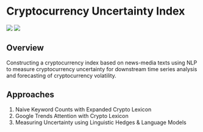 # Cryptocurrency Uncertainty Index

![](https://img.shields.io/github/commit-activity/m/ChristopherLiew/Crypto-Uncertainty-Index?color=green) ![](https://img.shields.io/github/issues/ChristopherLiew/Crypto-Uncertainty-Index?color=red&style=plastic)

## Overview
Constructing a cryptocurrency index based on news-media texts using NLP to measure cryptocurrency uncertainty for downstream time series analysis 
and forecasting of cryptocurrency volatility.

## Approaches
1. Naive Keyword Counts with Expanded Crypto Lexicon
2. Google Trends Attention with Crypto Lexicon
3. Measuring Uncertainty using Linguistic Hedges & Language Models
